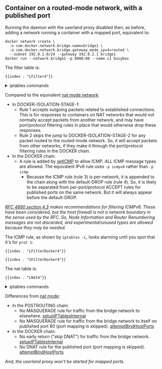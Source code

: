 ## Container on a routed-mode network, with a published port

Running the daemon with the userland proxy disabled then, as before, adding a network running a container with a mapped port, equivalent to:

	docker network create \
	  -o com.docker.network.bridge.name=bridge1 \
	  -o com.docker.network.bridge.gateway_mode_ipv4=routed \
	  --subnet 192.0.2.0/24 --gateway 192.0.2.1 bridge1
	docker run --network bridge1 -p 8080:80 --name c1 busybox

The filter table is:

    {{index . "LFilter4"}}

<details>
<summary>iptables commands</summary>

    {{index . "SFilter4"}}

</details>

Compared to the equivalent [nat mode network][1]:

- In DOCKER-ISOLATION-STAGE-1:
  - Rule 1 accepts outgoing packets related to established connections. This
    is for responses to containers on NAT networks that would not normally
    accept packets from another network, and may have port/protocol filtering
    rules in place that would otherwise drop these responses.
  - Rule 2 skips the jump to DOCKER-ISOLATION-STAGE-2 for any packet routed
    to the routed-mode network. So, it will accept packets from other networks,
    if they make it through the port/protocol filtering rules in the DOCKER
    chain.
- In the DOCKER chain:
  - A rule is added by [setICMP][5] to allow ICMP.
    *ALL* ICMP message types are allowed.
    The equivalent IPv6 rule uses `-p icmpv6` rather than `-p icmp`. 
    - Because the ICMP rule (rule 3) is per-network, it is appended to the chain along
      with the default-DROP rule (rule 4). So, it is likely to be separated from
      per-port/protocol ACCEPT rules for published ports on the same network. But it
      will always appear before the default-DROP.

_[RFC 4890 section 4.3][6] makes recommendations for filtering ICMPv6. These
have been considered, but the host firewall is not a network boundary in the
sense used by the RFC. So, Node Information and Router Renumbering messages are
not discarded, and experimental/unused types are allowed because they may be
needed._

The ICMP rule, as shown by `iptables -L`, looks alarming until you spot that it's
for `prot 1`:

    {{index . "LFilterDocker4"}}

    {{index . "SFilterDocker4"}}

The nat table is:

    {{index . "LNat4"}}

<details>
<summary>iptables commands</summary>

    {{index . "SNat4"}}

</details>

Differences from [nat mode][1]:

  - In the POSTROUTING chain:
    - No MASQUERADE rule for traffic from the bridge network to elsewhere. [setupIPTablesInternal][2]
    - No MASQUERADE rule for traffic from the bridge network to itself on published port 80 (port
      mapping is skipped). [attemptBindHostPorts][3]
  - In the DOCKER chain:
    - No early return ("skip DNAT") for traffic from the bridge network. [setupIPTablesInternal][4]
    - No DNAT rule for the published port (port mapping is skipped). [attemptBindHostPorts][3]

_And, the userland proxy won't be started for mapped ports._

[1]: usernet-portmap.md
[2]: https://github.com/moby/moby/blob/333cfa640239153477bf635a8131734d0e9d099d/libnetwork/drivers/bridge/setup_ip_tables_linux.go#L294
[3]: https://github.com/moby/moby/blob/675c2ac2db93e38bb9c5a6615d4155a969535fd9/libnetwork/drivers/bridge/port_mapping_linux.go#L477-L479
[4]: https://github.com/moby/moby/blob/333cfa640239153477bf635a8131734d0e9d099d/libnetwork/drivers/bridge/setup_ip_tables_linux.go#L290
[5]: https://github.com/robmry/moby/blob/d456d79cfc12cd7c801eebce0550b645c5343ca6/libnetwork/drivers/bridge/setup_ip_tables_linux.go#L390-L395
[6]: https://www.rfc-editor.org/rfc/rfc4890#section-4.3
